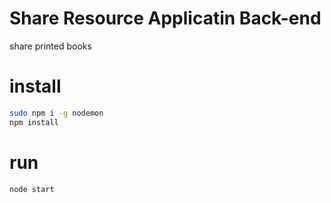 # Share Resource Applicatin Back-end
share printed books

# install
``` bash
sudo npm i -g nodemon
npm install
```

# run
``` bash
node start
```
